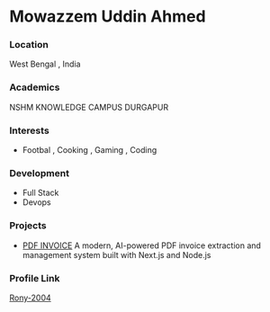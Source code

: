 # Mowazzem Uddin Ahmed

### Location

West Bengal , India

### Academics

NSHM KNOWLEDGE CAMPUS DURGAPUR

### Interests

- Footbal , Cooking , Gaming , Coding 

### Development

- Full Stack 
- Devops

### Projects

- [PDF INVOICE](https://github.com/Rony-2004/pdf-invoice-dashboard)
A modern, AI-powered PDF invoice extraction and management system built with Next.js and Node.js
### Profile Link

[Rony-2004](https://github.com/Rony-2004/)
